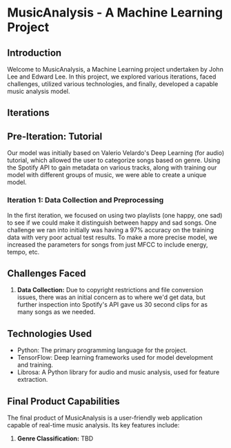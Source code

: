 # MusicAnalysis - A Machine Learning Project

## Introduction

Welcome to MusicAnalysis, a Machine Learning project undertaken by John Lee and Edward Lee. In this project, we explored various iterations, faced challenges, utilized various technologies, and finally, developed a capable music analysis model.

## Iterations

## Pre-Iteration: Tutorial

Our model was initially based on Valerio Velardo's Deep Learning (for audio) tutorial, which allowed the user to categorize songs based on genre. Using the Spotify API to gain metadata on various tracks, along with training our model with different groups of music, we were able to create a unique model.

### Iteration 1: Data Collection and Preprocessing

In the first iteration, we focused on using two playlists (one happy, one sad) to see if we could make it distinguish between happy and sad songs. One challenge we ran into initially was having a 97% accuracy on the training data with very poor actual test results. To make a more precise model, we increased the parameters for songs from just MFCC to include energy, tempo, etc.

## Challenges Faced

1. **Data Collection:** Due to copyright restrictions and file conversion issues, there was an initial concern as to where we'd get data, but further inspection into Spotify's API gave us 30 second clips for as many songs as we needed.

## Technologies Used

- Python: The primary programming language for the project.
- TensorFlow: Deep learning frameworks used for model development and training.
- Librosa: A Python library for audio and music analysis, used for feature extraction.

## Final Product Capabilities

The final product of MusicAnalysis is a user-friendly web application capable of real-time music analysis. Its key features include:

1. **Genre Classification:** TBD